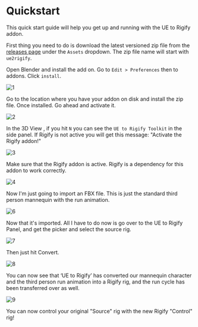 # Quickstart

This quick start guide will help you get up and running with the UE to Rigify addon.

First thing you need to do is download the latest versioned zip file from the [releases page](https://github.com/poly-hammer/BlenderTools/releases?q=UE+to+Rigify&expanded=true)
under the `Assets` dropdown. The zip file name will start with `ue2rigify`.


Open Blender and install the add on. Go to `Edit > Preferences` then to addons. Click `install`.

![1](./images/quickstart/1.jpg)

Go to the location where you have your addon on disk and install the zip file. Once installed. Go ahead and activate it.

![2](./images/quickstart/2.jpg)

In the 3D View , if you hit `N` you can see the `UE to Rigify Toolkit` in the side panel. If Rigify is not active you will get this message: "Activate the Rigify addon!"

![3](./images/quickstart/3.jpg)

Make sure that the Rigify addon is active. Rigify is a dependency for this addon to work correctly.

![4](./images/quickstart/4.jpg)

Now I'm just going to import an FBX file. This is just the standard third person mannequin with the run animation.

![6](./images/quickstart/6.jpg)

Now that it's imported. All I have to do now is go over to the UE to Rigify Panel, and get the picker and select the source rig.

![7](./images/quickstart/7.jpg)

Then just hit Convert.

![8](./images/quickstart/8.jpg)

You can now see that ‘UE to Rigify’ has converted our mannequin character and the third person run animation into a Rigify rig, and the run cycle has been transferred over as well.

![9](./images/quickstart/9.jpg)

You can now control your original "Source" rig with the new Rigify "Control" rig!
